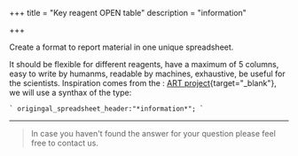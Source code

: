 +++
title = "Key reagent OPEN table"
description = "information"

+++

Create a format to report material in one unique spreadsheet. 


It should be flexible for different reagents, have a maximum of 5 columns, easy to write by humanms, readable by machines, exhaustive, be useful for the scientists. Inspiration comes from the : [ART project](https://wiki.flybase.org/wiki/FlyBase:Author_Reagent_Table_(ART)){target="_blank"}, we will use a synthax of the type:

    ` origingal_spreadsheet_header:"*information*"; `


---

> In case you haven't found the answer for your question please feel free to contact us.